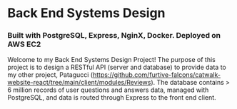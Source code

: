 # Back End Systems Design
### Built with PostgreSQL, Express, NginX, Docker. Deployed on AWS EC2

Welcome to my Back End Systems Design Project! The purpose of this project is to design a RESTful API (server and database) to provide data to my other project, Patagucci (https://github.com/furtive-falcons/catwalk-website-react/tree/main/client/modules/Reviews). The database contains > 6 million records of user questions and answers data, managed with PostgreSQL, and data is routed through Express to the front end client. 
